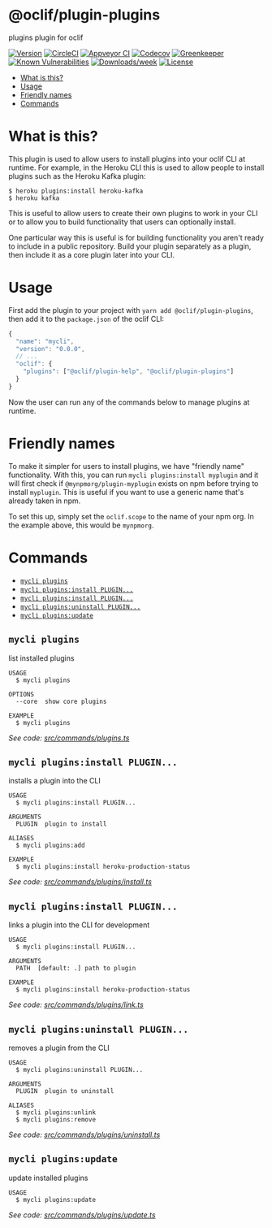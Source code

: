 @oclif/plugin-plugins
=====================

plugins plugin for oclif

[![Version](https://img.shields.io/npm/v/@oclif/plugin-plugins.svg)](https://npmjs.org/package/@oclif/plugin-plugins)
[![CircleCI](https://circleci.com/gh/oclif/plugin-plugins/tree/master.svg?style=shield)](https://circleci.com/gh/oclif/plugin-plugins/tree/master)
[![Appveyor CI](https://ci.appveyor.com/api/projects/status/github/oclif/plugin-plugins?branch=master&svg=true)](https://ci.appveyor.com/project/oclif/plugin-plugins/branch/master)
[![Codecov](https://codecov.io/gh/oclif/plugin-plugins/branch/master/graph/badge.svg)](https://codecov.io/gh/oclif/plugin-plugins)
[![Greenkeeper](https://badges.greenkeeper.io/oclif/plugin-plugins.svg)](https://greenkeeper.io/)
[![Known Vulnerabilities](https://snyk.io/test/github/oclif/plugin-plugins/badge.svg)](https://snyk.io/test/github/oclif/plugin-plugins)
[![Downloads/week](https://img.shields.io/npm/dw/@oclif/plugin-plugins.svg)](https://npmjs.org/package/@oclif/plugin-plugins)
[![License](https://img.shields.io/npm/l/@oclif/plugin-plugins.svg)](https://github.com/oclif/plugin-plugins/blob/master/package.json)

<!-- toc -->
* [What is this?](#what-is-this)
* [Usage](#usage)
* [Friendly names](#friendly-names)
* [Commands](#commands)
<!-- tocstop -->

# What is this?

This plugin is used to allow users to install plugins into your oclif CLI at runtime. For example, in the Heroku CLI this is used to allow people to install plugins such as the Heroku Kafka plugin:

```sh-session
$ heroku plugins:install heroku-kafka
$ heroku kafka
```

This is useful to allow users to create their own plugins to work in your CLI or to allow you to build functionality that users can optionally install.

One particular way this is useful is for building functionality you aren't ready to include in a public repository. Build your plugin separately as a plugin, then include it as a core plugin later into your CLI.

# Usage

First add the plugin to your project with `yarn add @oclif/plugin-plugins`, then add it to the `package.json` of the oclif CLI:

```js
{
  "name": "mycli",
  "version": "0.0.0",
  // ...
  "oclif": {
    "plugins": ["@oclif/plugin-help", "@oclif/plugin-plugins"]
  }
}
```

Now the user can run any of the commands below to manage plugins at runtime.

# Friendly names

To make it simpler for users to install plugins, we have "friendly name" functionality. With this, you can run `mycli plugins:install myplugin` and it will first check if `@mynpmorg/plugin-myplugin` exists on npm before trying to install `myplugin`. This is useful if you want to use a generic name that's already taken in npm.

To set this up, simply set the `oclif.scope` to the name of your npm org. In the example above, this would be `mynpmorg`.

# Commands
<!-- commands -->
* [`mycli plugins`](#mycli-plugins)
* [`mycli plugins:install PLUGIN...`](#mycli-pluginsinstall-plugin)
* [`mycli plugins:install PLUGIN...`](#mycli-pluginsinstall-plugin)
* [`mycli plugins:uninstall PLUGIN...`](#mycli-pluginsuninstall-plugin)
* [`mycli plugins:update`](#mycli-pluginsupdate)

## `mycli plugins`

list installed plugins

```
USAGE
  $ mycli plugins

OPTIONS
  --core  show core plugins

EXAMPLE
  $ mycli plugins
```

_See code: [src/commands/plugins.ts](https://github.com/oclif/plugin-plugins/blob/v1.1.8/src/commands/plugins.ts)_

## `mycli plugins:install PLUGIN...`

installs a plugin into the CLI

```
USAGE
  $ mycli plugins:install PLUGIN...

ARGUMENTS
  PLUGIN  plugin to install

ALIASES
  $ mycli plugins:add

EXAMPLE
  $ mycli plugins:install heroku-production-status
```

_See code: [src/commands/plugins/install.ts](https://github.com/oclif/plugin-plugins/blob/v1.1.8/src/commands/plugins/install.ts)_

## `mycli plugins:install PLUGIN...`

links a plugin into the CLI for development

```
USAGE
  $ mycli plugins:install PLUGIN...

ARGUMENTS
  PATH  [default: .] path to plugin

EXAMPLE
  $ mycli plugins:install heroku-production-status
```

_See code: [src/commands/plugins/link.ts](https://github.com/oclif/plugin-plugins/blob/v1.1.8/src/commands/plugins/link.ts)_

## `mycli plugins:uninstall PLUGIN...`

removes a plugin from the CLI

```
USAGE
  $ mycli plugins:uninstall PLUGIN...

ARGUMENTS
  PLUGIN  plugin to uninstall

ALIASES
  $ mycli plugins:unlink
  $ mycli plugins:remove
```

_See code: [src/commands/plugins/uninstall.ts](https://github.com/oclif/plugin-plugins/blob/v1.1.8/src/commands/plugins/uninstall.ts)_

## `mycli plugins:update`

update installed plugins

```
USAGE
  $ mycli plugins:update
```

_See code: [src/commands/plugins/update.ts](https://github.com/oclif/plugin-plugins/blob/v1.1.8/src/commands/plugins/update.ts)_
<!-- commandsstop -->
